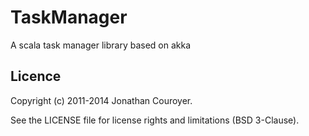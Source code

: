 # TaskManager

A scala task manager library based on akka


## Licence

Copyright (c) 2011-2014 Jonathan Couroyer.

See the LICENSE file for license rights and limitations (BSD 3-Clause).
